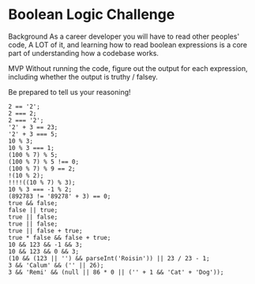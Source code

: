 # Boolean Logic Challenge

Background
As a career developer you will have to read other peoples' code, A LOT of it, and learning how to read boolean expressions is a core part of understanding how a codebase works.

MVP
Without running the code, figure out the output for each expression, including whether the output is truthy / falsey.

Be prepared to tell us your reasoning!

```
2 == '2';
2 === 2;
2 === '2';
'2' + 3 == 23;
'2' + 3 === 5;
10 % 3;
10 % 3 === 1;
(100 % 7) % 5;
(100 % 7) % 5 !== 0;
(100 % 7) % 9 == 2;
!(10 % 2);
!!!!((10 % 7) % 3);
10 % 3 === -1 % 2;
(892783 != '89278' + 3) == 0;
true && false;
false || true;
true || false;
true || false;
true || false + true;
true * false && false + true;
10 && 123 && -1 && 3;
10 && 123 && 0 && 3;
(10 && (123 || '') && parseInt('Roisin')) || 23 / 23 - 1;
3 && 'Calum' && ('' || 26);
3 && 'Remi' && (null || 86 * 0 || ('' + 1 && 'Cat' + 'Dog'));
```